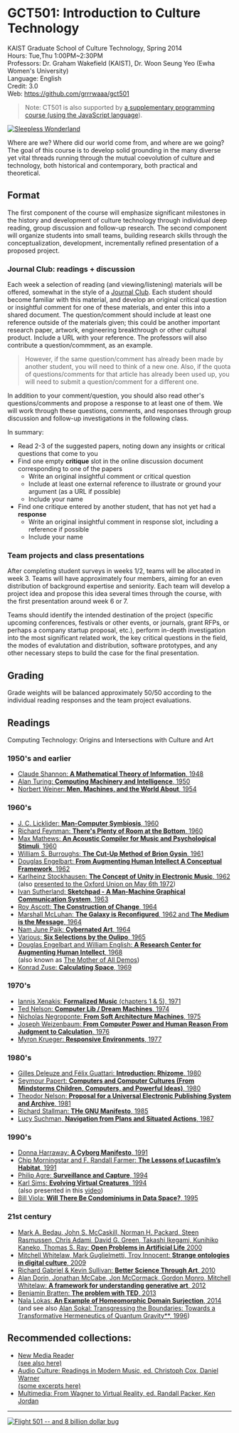 # GCT501: Introduction to Culture Technology

KAIST Graduate School of Culture Technology, Spring 2014   
Hours: Tue,Thu 1:00PM~2:30PM   
Professors: Dr. Graham Wakefield (KAIST), Dr. Woon Seung Yeo (Ewha Women's University)   
Language: English   
Credit: 3.0   
Web: https://github.com/grrrwaaa/gct501

> Note: CT501 is also supported by [a supplementary programming course (using the JavaScript language](https://github.com/grrrwaaa/gct501/blob/master/js.md)). 

[![Sleepless Wonderland](http://www.thisiscolossal.com/wp-content/uploads/2013/02/yang-1.jpg)](http://www.thisiscolossal.com/2013/02/yang-yongliang-silent-city/)

Where are we? Where did our world come from, and where are we going? The goal of this course is to develop solid grounding in the many diverse yet vital threads running through the mutual coevolution of culture and technology, both historical and contemporary, both practical and theoretical. 

## Format

The first component of the course will emphasize significant milestones in the history and development of culture technology through individual deep reading, group discussion and follow-up research. The second component will organize students into small teams, building research skills through the conceptualization, development, incrementally refined presentation of a proposed project.

### Journal Club: readings + discussion

Each week a selection of reading (and viewing/listening) materials will be offered, somewhat in the style of a [Journal Club](http://en.wikipedia.org/wiki/Journal_club). Each student should become familiar with this material, and develop an original critical question or insightful comment for one of these materials, and enter this into a shared document. The question/comment should include at least one reference outside of the materials given; this could be another important research paper, artwork, engineering breakthrough or other cultural product. Include a URL with your reference. The professors will also contribute a question/commment, as an example.

> However, if the same question/comment has already been made by another student, you will need to think of a new one. Also, if the quota of questions/comments for that article has already been used up, you will need to submit a question/comment for a different one. 

In addition to your comment/question, you should also read other's questions/comments and propose a response to at least one of them. We will work through these questions, comments, and responses through group discussion and follow-up investigations in the following class.

In summary:

- Read 2-3 of the suggested papers, noting down any insights or critical questions that come to you
- Find one empty **critique** slot in the online discussion document corresponding to one of the papers
	- Write an original insightful comment or critical question
	- Include at least one external reference to illustrate or ground your argument (as a URL if possible)
	- Include your name
- Find one critique entered by another student, that has not yet had a **response**
	- Write an original insightful comment in response slot, including a reference if possible
	- Include your name

### Team projects and class presentations

After completing student surveys in weeks 1/2, teams will be allocated in week 3. Teams will have approximately four members, aiming for an even distribution of background expertise and seniority. Each team will develop a project idea and propose this idea several times through the course, with the first presentation around week 6 or 7. 

Teams should identify the intended destination of the project (specific upcoming conferences, festivals or other events, or journals, grant RFPs, or perhaps a company startup proposal, etc.), perform in-depth investigation into the most significant related work, the key critical questions in the field, the modes of evalutation and distribution, software prototypes, and any other necessary steps to build the case for the final presentation.

## Grading

Grade weights will be balanced approximately 50/50 according to the individual reading responses and the team project evaluations.

## Readings

Computing Technology: Origins and Intersections with Culture and Art

### 1950's and earlier

- [Claude Shannon: **A Mathematical Theory of Information**, 1948](http://www.enseignement.polytechnique.fr/informatique/profs/Nicolas.Sendrier/X02/TI/shannon.pdf)
- [Alan Turing: **Computing Machinery
and Intelligence**, 1950](http://www.manovich.net/vis242_winter_2006/New%20Media%20Reader%20all/03-turing-03.pdf)
- [Norbert Weiner: **Men, Machines, and the World About**, 1954](http://www.manovich.net/vis242_winter_2006/New%20Media%20Reader%20all/04-wiener-03.pdf)

### 1960's

- [J. C. Licklider: **Man-Computer Symbiosis**, 1960](http://www.manovich.net/vis242_winter_2006/New%20Media%20Reader%20all/05-licklider-03.pdf)
- [Richard Feynman: **There's Plenty of Room at the Bottom**, 1960](http://calteches.library.caltech.edu/1976/1/1960Bottom.pdf)
- [Max Mathews: **An Acoustic Compiler for Music and Psychological Stimuli**, 1960](http://www3.alcatel-lucent.com/bstj/vol40-1961/articles/bstj40-3-677.pdf)
- [William S. Burroughs: **The Cut-Up Method of Brion Gysin**, 1961](http://www.manovich.net/vis242_winter_2006/New%20Media%20Reader%20all/07-burroughs-03.pdf)
- [Douglas Engelbart: **From Augmenting Human Intellect
A Conceptual Framework**, 1962](http://www.manovich.net/vis242_winter_2006/New%20Media%20Reader%20all/08-englebart62-03.pdf)
- [Karlheinz Stockhausen: **The Concept of Unity in Electronic Music**, 1962](http://www.jaimeoliver.pe/courses/ci/pdf/stockhausen-1962.pdf)   
(also [presented to the Oxford Union on May 6th 1972](http://ubuweb.com/film/stockhausen_lectures5-1.html))
- [Ivan Sutherland: **Sketchpad - A Man-Machine Graphical Communication System**, 1963](http://www.manovich.net/vis242_winter_2006/New%20Media%20Reader%20all/09-sutherland-03.pdf)
- [Roy Ascott: **The Construction of Change**, 1964](http://www.manovich.net/vis242_winter_2006/New%20Media%20Reader%20all/10-ascott-03.pdf)
- [Marshall McLuhan: **The Galaxy is Reconfigured**, 1962 and **The Medium is the Message**, 1964](http://www.manovich.net/vis242_winter_2006/New%20Media%20Reader%20all/13-mcluhan-03.pdf)
- [Nam June Paik: **Cybernated Art**, 1964](http://www.manovich.net/vis242_winter_2006/New%20Media%20Reader%20all/15-paik-03.pdf)
- [Various: **Six Selections by the Oulipo**, 1965](http://www.manovich.net/vis242_winter_2006/New%20Media%20Reader%20all/12-oulipo-03.pdf)
- [Douglas Engelbart and William English: **A Research Center for Augmenting Human Intellect**, 1968](http://www.manovich.net/vis242_winter_2006/New%20Media%20Reader%20all/16-englebart68-03.pdf)   
(also known as [The Mother of All Demos](http://sloan.stanford.edu/mousesite/1968Demo.html))
- [Konrad Zuse: **Calculating Space**, 1969](ftp://ftp.idsia.ch/pub/juergen/zuserechnenderraum.pdf)

### 1970's

- [Iannis Xenakis: **Formalized Music** (chapters 1 & 5), 1971](http://wiki.dxarts.washington.edu/sandbox/groups/general/wiki/a2033/attachments/7c254/XenakisFormalizeMusic.pdf?sessionID=a3f30c5d2db2af680e2cf41f3627b42c99b9bf5f)
- [Ted Nelson: **Computer Lib / Dream Machines**, 1974](http://www.manovich.net/vis242_winter_2006/New%20Media%20Reader%20all/21-nelson74-03.pdf)
- [Nicholas Negroponte: **From Soft Architecture Machines**, 1975](http://www.manovich.net/vis242_winter_2006/New%20Media%20Reader%20all/23-negroponte-03.pdf)
- [Joseph Weizenbaum: **From Computer Power and Human Reason From Judgment to Calculation**, 1976](http://www.manovich.net/vis242_winter_2006/New%20Media%20Reader%20all/24-Weizenbaum-03.pdf)
- [Myron Krueger: **Responsive Environments**, 1977](http://www.manovich.net/vis242_winter_2006/New%20Media%20Reader%20all/25-kreueger-03.pdf)

### 1980's

- [Gilles Deleuze and Félix Guattari: **Introduction: Rhizome**, 1980](http://www.manovich.net/vis242_winter_2006/New%20Media%20Reader%20all/27-deleuze-03.pdf)
- [Seymour Papert: **Computers and Computer Cultures (From Mindstorms Children, Computers, and Powerful Ideas)**, 1980](http://www.manovich.net/vis242_winter_2006/New%20Media%20Reader%20all/28-papert-03.pdf)
- [Theodor Nelson: **Proposal for a Universal Electronic Publishing System and Archive**, 1981](http://www.manovich.net/vis242_winter_2006/New%20Media%20Reader%20all/30-nelson-03.pdf)
- [Richard Stallman: **THe GNU Manifesto**, 1985](http://www.manovich.net/vis242_winter_2006/New%20Media%20Reader%20all/36-stallman-03.pdf)
- [Lucy Suchman, **Navigation from Plans and Situated Actions**, 1987](http://www.manovich.net/vis242_winter_2006/New%20Media%20Reader%20all/41-suchman-03.pdf)

### 1990's

- [Donna Harraway: **A Cyborg Manifesto**, 1991](http://www.manovich.net/vis242_winter_2006/New%20Media%20Reader%20all/35-haraway-03.pdf)
- [Chip Morningstar and F. Randall Farmer: **The Lessons of Lucasfilm’s Habitat**, 1991](http://www.manovich.net/vis242_winter_2006/New%20Media%20Reader%20all/46-morningstar-03.pdf)
- [Philip Agre: **Surveillance and Capture**, 1994](http://www.manovich.net/vis242_winter_2006/New%20Media%20Reader%20all/51-agre-03.pdf)
- [Karl Sims: **Evolving Virtual Creatures**, 1994](http://www.karlsims.com/papers/siggraph94.pdf)   
(also presented in this [video](https://archive.org/details/sims_evolved_virtual_creatures_1994))
- [Bill Viola: **Will There Be Condominiums in Data Space?**, 1995](http://www.manovich.net/vis242_winter_2006/New%20Media%20Reader%20all/31-viola-03.pdf)

### 21st century

- [Mark A. Bedau, John S. McCaskill, Norman H. Packard, Steen Rasmussen, Chris Adami, David G. Green, Takashi Ikegami, Kunihiko Kaneko, Thomas S. Ray: **Open Problems in Artificial Life** 2000](http://authors.library.caltech.edu/13564/1/BEDal00.pdf)
- [Mitchell Whitelaw, Mark Guglielmetti, Troy Innocent: **Strange ontologies in digital culture**, 2009](http://dl.acm.org/citation.cfm?id=1486512)
- [Richard Gabriel & Kevin Sullivan: **Better Science Through Art**, 2010](http://dreamsongs.net/Files/BetterScienceThroughArt.pdf)
- [Alan Dorin, Jonathan McCabe, Jon McCormack, Gordon Monro, Mitchell Whitelaw: **A framework for understanding generative
art**, 2012](http://www.tandfonline.com/doi/pdf/10.1080/14626268.2012.709940)
- [Benjamin Bratten: **The problem with TED**, 2013](http://www.theguardian.com/commentisfree/2013/dec/30/we-need-to-talk-about-ted/print)
- [Nala Lokas: **An Example of Homeomorphic Domain Surjection**, 2014](http://thatsmathematics.com/mathgen/paper.php?nameType%5B1%5D=custom&customName%5B1%5D=Nala+Lokas)
 (and see also [Alan Sokal: Transgressing the Boundaries: Towards a Transformative Hermeneutics of Quantum Gravity**, 1996](http://compbio.biosci.uq.edu.au/mediawiki/upload/f/f9/Sokal-transgressing-boundaries.pdf))

## Recommended collections: 

- [New Media Reader](http://www.newmediareader.com/)  
[(see also here)](http://www.manovich.net/vis242_winter_2006/New%20Media%20Reader%20all/)
- [Audio Culture: Readings in Modern Music, ed. Christoph Cox, Daniel Warner](http://thewire.co.uk/shop/books/audio_culture__readings_in_modern_music_-_christoph_cox_and_daniel_warner__eds__)   
[(some excerpts here)](http://www.arts.rpi.edu/public_html/century/eao12/Cox%20Warner%20Audio%20Culture.pdf)
- [Multimedia: From Wagner to Virtual Reality, ed. Randall Packer, Ken Jordan](http://www.w2vr.com/Book.html)

---

[![Flight 501 -- and 8 billion dollar bug](http://top-10-list.org/wp-content/uploads/2010/03/Ariane-5-Flight-501.jpg)](http://en.wikipedia.org/w/index.php?title=Ariane_5_Flight_501&redirect=no)
